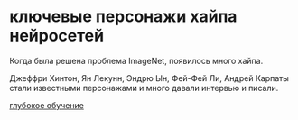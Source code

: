 # ключевые персонажи хайпа нейросетей
Когда была решена проблема ImageNet, появилось много хайпа. 

Джеффри Хинтон, Ян Лекунн, Эндрю Ын, Фей-Фей Ли, Андрей Карпаты стали известными персонажами и много давали интервью и писали.

[глубокое обучение](%D0%B3%D0%BB%D1%83%D0%B1%D0%BE%D0%BA%D0%BE%D0%B5%20%D0%BE%D0%B1%D1%83%D1%87%D0%B5%D0%BD%D0%B8%D0%B5)